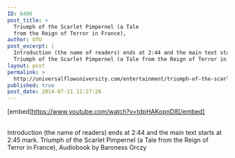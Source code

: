```yaml
---
ID: 6406
post_title: >
  Triumph of the Scarlet Pimpernel (a Tale
  from the Reign of Terror in France),
author: UfU
post_excerpt: |
  Introduction (the name of readers) ends at 2:44 and the main text starts at 2:45 mark.
  Triumph of the Scarlet Pimpernel (a Tale from the Reign of Terror in France), Audiobook by Baroness Orczy
layout: post
permalink: >
  http://universalflowuniversity.com/entertainment/triumph-of-the-scarlet-pimpernel-a-tale-from-the-reign-of-terror-in-france/
published: true
post_date: 2014-07-21 11:27:26
---
```

[embed]https://www.youtube.com/watch?v=tdpHAKopnD8[/embed]</br></br>
<p>Introduction (the name of readers) ends at 2:44 and the main text starts at 2:45 mark.
Triumph of the Scarlet Pimpernel (a Tale from the Reign of Terror in France), Audiobook by Baroness Orczy</p>